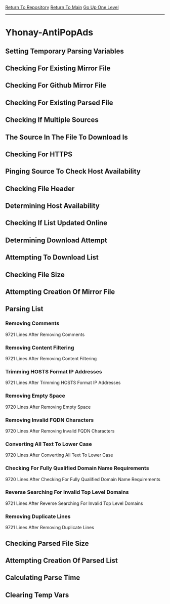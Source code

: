 [Return To Repository](https://github.com/deathbybandaid/piholeparser/)
[Return To Main](https://github.com/deathbybandaid/piholeparser/blob/master/RecentRunLogs/Mainlog.md)
[Go Up One Level](https://github.com/deathbybandaid/piholeparser/blob/master/RecentRunLogs/TopLevelScripts/30-Processing-External-Blacklists.md)
____________________________________
# Yhonay-AntiPopAds
## Setting Temporary Parsing Variables
## Checking For Existing Mirror File
## Checking For Github Mirror File
## Checking For Existing Parsed File
## Checking If Multiple Sources
## The Source In The File To Download Is
## Checking For HTTPS
## Pinging Source To Check Host Availability
## Checking File Header
## Determining Host Availability
## Checking If List Updated Online
## Determining Download Attempt
## Attempting To Download List
## Checking File Size
## Attempting Creation Of Mirror File
## Parsing List
### Removing Comments
9721 Lines After Removing Comments
### Removing Content Filtering
9721 Lines After Removing Content Filtering
### Trimming HOSTS Format IP Addresses
9721 Lines After Trimming HOSTS Format IP Addresses
### Removing Empty Space
9720 Lines After Removing Empty Space
### Removing Invalid FQDN Characters
9720 Lines After Removing Invalid FQDN Characters
### Converting All Text To Lower Case
9720 Lines After Converting All Text To Lower Case
### Checking For Fully Qualified Domain Name Requirements
9720 Lines After Checking For Fully Qualified Domain Name Requirements
### Reverse Searching For Invalid Top Level Domains
9721 Lines After Reverse Searching For Invalid Top Level Domains
### Removing Duplicate Lines
9721 Lines After Removing Duplicate Lines
## Checking Parsed File Size
## Attempting Creation Of Parsed List
## Calculating Parse Time
## Clearing Temp Vars
